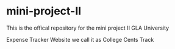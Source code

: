 # mini-project-II
This is the offical repository for the mini project II GLA University


Expense Tracker Website 
we call it as College Cents Track
